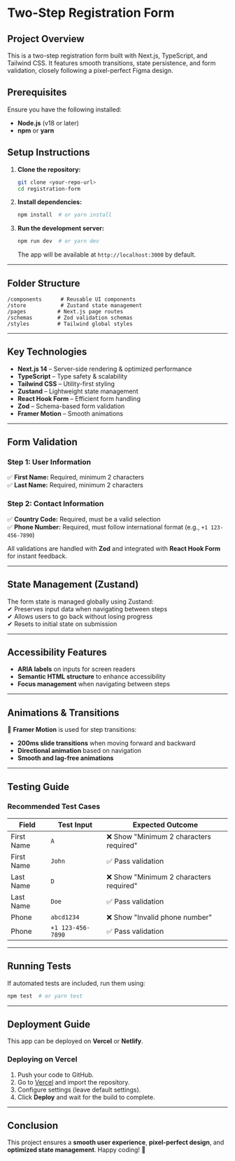 # **Two-Step Registration Form**

## **Project Overview**

This is a two-step registration form built with Next.js, TypeScript, and Tailwind CSS. It features smooth transitions, state persistence, and form validation, closely following a pixel-perfect Figma design.

## **Prerequisites**

Ensure you have the following installed:

- **Node.js** (v18 or later)
- **npm** or **yarn**

## **Setup Instructions**

1. **Clone the repository:**

   ```bash
   git clone <your-repo-url>
   cd registration-form
   ```

2. **Install dependencies:**

   ```bash
   npm install  # or yarn install
   ```

3. **Run the development server:**
   ```bash
   npm run dev  # or yarn dev
   ```
   The app will be available at `http://localhost:3000` by default.

---

## **Folder Structure**

```
/components      # Reusable UI components
/store           # Zustand state management
/pages          # Next.js page routes
/schemas        # Zod validation schemas
/styles         # Tailwind global styles
```

---

## **Key Technologies**

- **Next.js 14** – Server-side rendering & optimized performance
- **TypeScript** – Type safety & scalability
- **Tailwind CSS** – Utility-first styling
- **Zustand** – Lightweight state management
- **React Hook Form** – Efficient form handling
- **Zod** – Schema-based form validation
- **Framer Motion** – Smooth animations

---

## **Form Validation**

### **Step 1: User Information**

✅ **First Name:** Required, minimum 2 characters  
✅ **Last Name:** Required, minimum 2 characters

### **Step 2: Contact Information**

✅ **Country Code:** Required, must be a valid selection  
✅ **Phone Number:** Required, must follow international format (e.g., `+1 123-456-7890`)

All validations are handled with **Zod** and integrated with **React Hook Form** for instant feedback.

---

## **State Management (Zustand)**

The form state is managed globally using Zustand:  
✔ Preserves input data when navigating between steps  
✔ Allows users to go back without losing progress  
✔ Resets to initial state on submission

---

## **Accessibility Features**

- **ARIA labels** on inputs for screen readers
- **Semantic HTML structure** to enhance accessibility
- **Focus management** when navigating between steps

---

## **Animations & Transitions**

🚀 **Framer Motion** is used for step transitions:

- **200ms slide transitions** when moving forward and backward
- **Directional animation** based on navigation
- **Smooth and lag-free animations**

---

## **Testing Guide**

### **Recommended Test Cases**

| **Field**  | **Test Input**    | **Expected Outcome**                    |
| ---------- | ----------------- | --------------------------------------- |
| First Name | `A`               | ❌ Show "Minimum 2 characters required" |
| First Name | `John`            | ✅ Pass validation                      |
| Last Name  | `D`               | ❌ Show "Minimum 2 characters required" |
| Last Name  | `Doe`             | ✅ Pass validation                      |
| Phone      | `abcd1234`        | ❌ Show "Invalid phone number"          |
| Phone      | `+1 123-456-7890` | ✅ Pass validation                      |

---

## **Running Tests**

If automated tests are included, run them using:

```bash
npm test  # or yarn test
```

---

## **Deployment Guide**

This app can be deployed on **Vercel** or **Netlify**.

### **Deploying on Vercel**

1. Push your code to GitHub.
2. Go to [Vercel](https://vercel.com/) and import the repository.
3. Configure settings (leave default settings).
4. Click **Deploy** and wait for the build to complete.

---

## **Conclusion**

This project ensures a **smooth user experience**, **pixel-perfect design**, and **optimized state management**. Happy coding! 🚀
